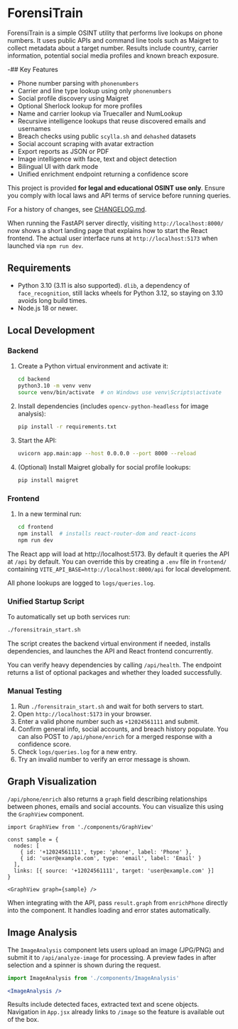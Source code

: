 # ForensiTrain

ForensiTrain is a simple OSINT utility that performs live lookups on phone
numbers. It uses public APIs and command line tools such as Maigret to collect
metadata about a target number. Results include country, carrier information,
potential social media profiles and known breach exposure.

-## Key Features

- Phone number parsing with `phonenumbers`
- Carrier and line type lookup using only `phonenumbers`
- Social profile discovery using Maigret
- Optional Sherlock lookup for more profiles
- Name and carrier lookup via Truecaller and NumLookup
- Recursive intelligence lookups that reuse discovered emails and usernames
- Breach checks using public `scylla.sh` and `dehashed` datasets
- Social account scraping with avatar extraction
- Export reports as JSON or PDF
- Image intelligence with face, text and object detection
- Bilingual UI with dark mode
- Unified enrichment endpoint returning a confidence score

This project is provided **for legal and educational OSINT use only**. Ensure
you comply with local laws and API terms of service before running queries.

For a history of changes, see [CHANGELOG.md](CHANGELOG.md).

When running the FastAPI server directly, visiting `http://localhost:8000/` now
shows a short landing page that explains how to start the React frontend. The
actual user interface runs at `http://localhost:5173` when launched via
`npm run dev`.

## Requirements

- Python 3.10 (3.11 is also supported). `dlib`, a dependency of
  `face_recognition`, still lacks wheels for Python 3.12, so staying on 3.10
  avoids long build times.
- Node.js 18 or newer.

## Local Development

### Backend

1. Create a Python virtual environment and activate it:
   ```bash
   cd backend
   python3.10 -m venv venv
   source venv/bin/activate  # on Windows use venv\Scripts\activate
   ```
2. Install dependencies (includes `opencv-python-headless` for image analysis):
   ```bash
   pip install -r requirements.txt
   ```
3. Start the API:
   ```bash
   uvicorn app.main:app --host 0.0.0.0 --port 8000 --reload
   ```
5. (Optional) Install Maigret globally for social profile lookups:
   ```bash
   pip install maigret
   ```

### Frontend

1. In a new terminal run:
   ```bash
   cd frontend
   npm install  # installs react-router-dom and react-icons
   npm run dev
   ```

The React app will load at http://localhost:5173. By default it queries the API
at `/api` by default. You can override this by creating a `.env` file
in `frontend/` containing `VITE_API_BASE=http://localhost:8000/api` for local development.

All phone lookups are logged to `logs/queries.log`.

### Unified Startup Script

To automatically set up both services run:

```bash
./forensitrain_start.sh
```

The script creates the backend virtual environment if needed, installs
dependencies, and launches the API and React frontend concurrently.

You can verify heavy dependencies by calling `/api/health`. The endpoint
returns a list of optional packages and whether they loaded successfully.

### Manual Testing

1. Run `./forensitrain_start.sh` and wait for both servers to start.
2. Open `http://localhost:5173` in your browser.
3. Enter a valid phone number such as `+12024561111` and submit.
4. Confirm general info, social accounts, and breach history populate.
   You can also POST to `/api/phone/enrich` for a merged response with a
   confidence score.
5. Check `logs/queries.log` for a new entry.
6. Try an invalid number to verify an error message is shown.

## Graph Visualization

`/api/phone/enrich` also returns a `graph` field describing relationships
between phones, emails and social accounts. You can visualize this using the
`GraphView` component.

```
import GraphView from './components/GraphView'

const sample = {
  nodes: [
    { id: '+12024561111', type: 'phone', label: 'Phone' },
    { id: 'user@example.com', type: 'email', label: 'Email' }
  ],
  links: [{ source: '+12024561111', target: 'user@example.com' }]
}

<GraphView graph={sample} />
```

When integrating with the API, pass `result.graph` from `enrichPhone` directly
into the component. It handles loading and error states automatically.

## Image Analysis

The `ImageAnalysis` component lets users upload an image (JPG/PNG) and submit it
to `/api/analyze-image` for processing. A preview fades in after selection and a
spinner is shown during the request.

```jsx
import ImageAnalysis from './components/ImageAnalysis'

<ImageAnalysis />
```

Results include detected faces, extracted text and scene objects. Navigation in
`App.jsx` already links to `/image` so the feature is available out of the box.

